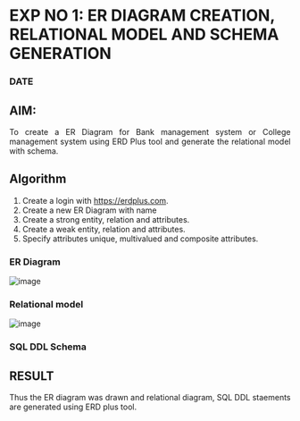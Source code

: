 # EXP NO 1: ER DIAGRAM CREATION, RELATIONAL MODEL AND SCHEMA GENERATION  
### DATE
## AIM:
<div align="justify">
   To create a ER Diagram for Bank management system or College management system using ERD Plus tool and generate the relational model with schema. 
</div>

## Algorithm
1. Create a login with https://erdplus.com.
2. Create a new ER Diagram with name
3. Create a strong entity, relation and attributes.
4. Create a weak entity, relation and attributes.
5. Specify attributes unique, multivalued and composite attributes.

### ER Diagram 
![image](https://github.com/lokeshkrishana/DBMS/assets/119291430/eb022674-6257-4cdd-9e46-5e9e633a3478)



### Relational model
![image](https://github.com/lokeshkrishana/DBMS/assets/119291430/dba952ba-bec6-4246-9272-6aaddbf2b036)


### SQL DDL Schema 

## RESULT 
<div align="justify">
Thus the ER diagram was drawn and relational diagram, SQL DDL staements are generated using ERD plus tool.
</div>
